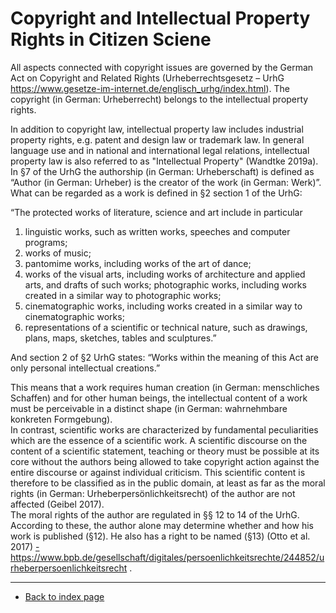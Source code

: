 # Copyright and Intellectual Property Rights in Citizen Sciene

All aspects connected with copyright issues are governed by the German Act on Copyright and Related Rights  (Urheberrechtsgesetz – UrhG <a href="https://www.gesetze-im-internet.de/englisch_urhg/index.html"> https://www.gesetze-im-internet.de/englisch_urhg/index.html</a>). The copyright (in German: Urheberrecht) belongs to the intellectual property rights. 

In addition to copyright law, intellectual property law includes industrial property rights, e.g. patent and design law or trademark law. In general language use and in national and international legal relations, intellectual property law is also referred to as "Intellectual Property" (Wandtke 2019a).  
In §7 of the UrhG the authorship (in German: Urheberschaft) is defined as “Author (in German: Urheber) is the creator of the work (in German: Werk)”.  
What can be regarded as a work is defined in §2 section 1 of the UrhG:  

“The protected works of literature, science and art include in particular
<ol type ="1">
<li> linguistic works, such as written works, speeches and computer programs;</li>
<li> works of music;</li>
<li> pantomime works, including works of the art of dance;</li>
<li> works of the visual arts, including works of architecture and applied arts, and drafts of such works; photographic works, including works created in a similar way to photographic works;</li>
<li> cinematographic works, including works created in a similar way to cinematographic works;</li>
<li> representations of a scientific or technical nature, such as drawings, plans, maps, sketches, tables and sculptures.”</li>
</ol>
  
And section 2 of §2 UrhG states: “Works within the meaning of this Act are only personal intellectual creations.”  

This means that a work requires human creation (in German: menschliches Schaffen) and for other human beings, the intellectual content of a work must be perceivable in a distinct shape (in German: wahrnehmbare konkreten Formgebung).  
In contrast, scientific works are characterized by fundamental peculiarities which are the essence of a scientific work. A scientific discourse on the content of a scientific statement, teaching or theory must be possible at its core without the authors being allowed to take copyright action against the entire discourse or against individual criticism. This scientific content is therefore to be classified as in the public domain, at least as far as the moral rights (in German: Urheberpersönlichkeitsrecht) of the author are not affected (Geibel 2017).  
The moral rights of the author are regulated in §§ 12 to 14 of the UrhG. According to these, the author alone may determine whether and how his work is published (§12). He also has a right to be named (§13) (Otto et al. 2017) <a href="https://www.bpb.de/gesellschaft/digitales/persoenlichkeitsrechte/244852/urheberpersoenlichkeitsrecht"> - https://www.bpb.de/gesellschaft/digitales/persoenlichkeitsrechte/244852/urheberpersoenlichkeitsrecht </a>.
  

  
  ---  
* [Back to index page](../index.md)  
